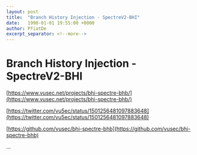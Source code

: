 ```yaml
---
layout: post
title:  "Branch History Injection - SpectreV2-BHI"
date:   1990-01-01 19:55:00 +0000
author: PfiatDe
excerpt_separator: <!--more-->
---
```


# Branch History Injection - SpectreV2-BHI

[https://www.vusec.net/projects/bhi-spectre-bhb/](https://www.vusec.net/projects/bhi-spectre-bhb/)

[https://twitter.com/vu5ec/status/1501256481097883648](https://twitter.com/vu5ec/status/1501256481097883648)

[https://github.com/vusec/bhi-spectre-bhb](https://github.com/vusec/bhi-spectre-bhb)

...
<!--more-->
